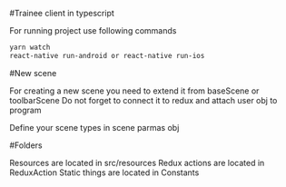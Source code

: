 #Trainee client in typescript

For running project use following commands

```sh
yarn watch
react-native run-android or react-native run-ios
```

#New scene

For creating a new scene you need to extend it from baseScene or toolbarScene
Do not forget to connect it to redux and attach user obj to program

Define your scene types in scene parmas obj

#Folders

Resources are located in src/resources
Redux actions are located in ReduxAction
Static things are located in Constants